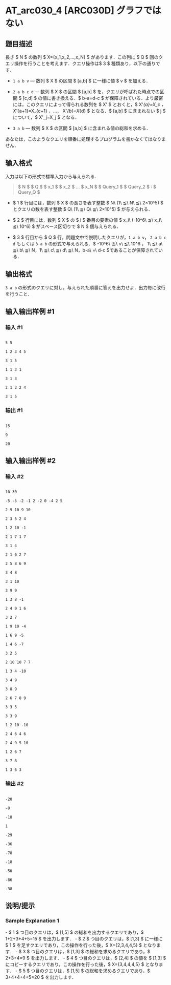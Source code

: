 # AT_arc030_4 [ARC030D] グラフではない

## 题目描述

[problemUrl]: https://atcoder.jp/contests/arc030/tasks/arc030_4

長さ $ N $ の数列 $ X={x_1,x_2,...,x_N} $ があります．この列に $ Q $ 回のクエリ操作を行うことを考えます．クエリ操作は$ 3 $ 種類あり，以下の通りです．

- `1 a b v` ― 数列 $ X $ の区間 $ [a,b] $ に一様に値 $ v $ を加える．
- `2 a b c d` ― 数列 $ X $ の区間 $ [a,b] $ を，クエリが呼ばれた時点での区間 $ [c,d] $ の値に書き換える．$ b-a=d-c $ が保障されている．より厳密には，このクエリによって得られる数列を $ X' $ とおくと，$ X'_{a}=X_c $，$ X'_{a+1}=X_{c+1} $，…，$ X'_{b}=X_{d} $ となる．$ [a,b] $ に含まれない $ j $ について，$ X'_j=X_j $ となる．
- `3 a b` ― 数列 $ X $ の区間 $ [a,b] $ に含まれる値の総和を求める．

あなたは，このようなクエリを順番に処理するプログラムを書かなくてはなりません．

## 输入格式

入力は以下の形式で標準入力から与えられる．

> $ N $ $ Q $ $ x_1 $ $ x_2 $ … $ x_N $ $ Query_1 $ $ Query_2 $ : $ Query_Q $

- $ 1 $ 行目には，数列 $ X $ の長さを表す整数 $ N\ (1\ ≦\ N\ ≦\ 2×10^5) $ とクエリの数を表す整数 $ Q\ (1\ ≦\ Q\ ≦\ 2×10^5) $ が与えられる．
- $ 2 $ 行目には，数列 $ X $ の $ i $ 番目の要素の値 $ x_i\ (-10^6\ ≦\ x_i\ ≦\ 10^6) $ がスペース区切りで $ N $ 個与えられる．
- $ 3 $ 行目から $ Q $ 行，問題文中で説明したクエリが，`1 a b v`， `2 a b c d` もしくは `3 a b` の形式で与えられる．$ -10^6\ ≦\ v\ ≦\ 10^6 $，$ 1\ ≦\ a\ ≦\ b\ ≦\ N，1\ ≦\ c\ ≦\ d\ ≦\ N，b-a\ =\ d-c $であることが保障されている．

## 输出格式

`3 a b` の形式のクエリに対し，与えられた順番に答えを出力せよ．出力毎に改行を行うこと．

## 输入输出样例 #1

### 输入 #1

```
5 5
1 2 3 4 5
3 1 5
1 1 3 1
3 1 3
2 1 3 2 4
3 1 5
```

### 输出 #1

```
15
9
20
```

## 输入输出样例 #2

### 输入 #2

```
10 30
-5 -5 -2 -1 2 -2 0 -4 2 5
2 9 10 9 10
2 3 5 2 4
1 2 10 -1
2 1 7 1 7
3 1 4
2 1 6 2 7
2 5 8 6 9
3 4 8
3 1 10
3 9 9
1 3 8 -1
2 4 9 1 6
3 2 7
1 9 10 -4
1 6 9 -5
1 4 6 -7
3 2 5
2 10 10 7 7
1 3 4 -10
3 4 9
3 8 9
2 6 7 8 9
3 3 5
3 3 9
1 2 10 -10
2 4 6 4 6
2 4 9 5 10
1 2 6 7
3 7 8
1 3 6 3
```

### 输出 #2

```
-20
-8
-18
1
-29
-36
-78
-18
-50
-86
-38
```

## 说明/提示

### Sample Explanation 1

\- $ 1 $ つ目のクエリは，$ [1,5] $ の総和を出力するクエリであり，$ 1+2+3+4+5=15 $ を出力します． - $ 2 $ つ目のクエリは，$ [1,3] $ に一様に $ 1 $ を足すクエリであり，この操作を行った後，$ X={2,3,4,4,5} $ となります． - $ 3 $ つ目のクエリは，$ [1,3] $ の総和を求めるクエリであり，$ 2+3+4=9 $ を出力します． - $ 4 $ つ目のクエリは，$ [2,4] $ の値を $ [1,3] $ にコピーするクエリであり，この操作を行った後，$ X={3,4,4,4,5} $ となります． - $ 5 $ つ目のクエリは，$ [1,5] $ の総和を求めるクエリであり，$ 3+4+4+4+5=20 $ を出力します．